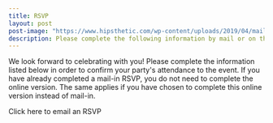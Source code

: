 ```yaml
---
title: RSVP
layout: post
post-image: "https://www.hipsthetic.com/wp-content/uploads/2019/04/mail-with-wings.jpg?ezimgfmt=rs:740x398/rscb1/ng:webp/ngcb1"
description: Please complete the following information by mail or on this page in order to confirm attendance. 
---
```


We look forward to celebrating with you! Please complete the information listed below in order to confirm your party's attendance to the event. If you have already completed a mail-in RSVP, you do not need to complete the online version. The same applies if you have chosen to complete this online version instead of mail-in. 

<a id="contact-button" class="button is-rounded is-uppercase has-text-weight-normal is-black is-outlined has-text-weight-semibold column is-two-fifths" onclick="sendMail('{{site.email}}', '{{site.email2}}');" ontouchstart="sendMail('{{site.email}}', '{{site.email2}}');" target="_blank">
<i class="fas fa-envelope"></i>Click here to email an RSVP</a>

<script src="../assets/js/rsvp-email.js"></script>

